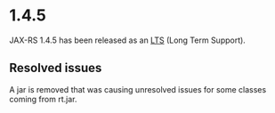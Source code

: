 # 1.4.5

JAX-RS 1.4.5 has been released as an [LTS](https://doc.castsoftware.com/display/EXTEND/Release+types) (Long Term Support).
## Resolved issues

A jar is removed that was causing unresolved issues for some classes coming from rt.jar.
